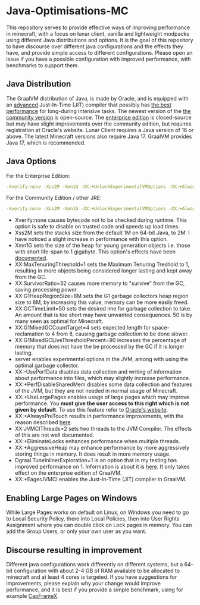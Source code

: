 # Java-Optimisations-MC
This repository serves to provide effective ways of improving performance in minecraft, with a focus on lunar client, vanilla and lightweight modpacks using different Java distributions and options.
It is the goal of this repository to have discourse over different java configurations and the effects they have, and provide simple access to different configurations.
Please open an issue if you have a possible configuration with improved performance, with benchmarks to support them.

## Java Distribution
The GraalVM distribution of Java, is made by Oracle, and is equipped with an [advanced](https://www.oracle.com/java/graalvm/) Just-In-Time (JIT) compiler that possibly has [the best performance](https://renaissance.dev/) for long-during intensive tasks. The newest version of the [the community version](https://github.com/graalvm/graalvm-ce-builds/releases/tag/vm-22.0.0.2) is open-source. The [enterprise edition](https://www.oracle.com/downloads/graalvm-downloads.html#license-lightbox) is closed-source but may have slight improvements over the community edition, but requires registration at Oracle's website. Lunar Client requires a Java version of 16 or above. The latest Minecraft versions also require Java 17. GraalVM provides Java 17, which is recommended.

## Java Options
For the Enterprise Edition:
```yml
-Xverify:none -Xss2M -Xmn1G -XX:+UnlockExperimentalVMOptions -XX:+AlwaysActAsServerClassMachine -XX:MaxTenuringThreshold=1 -XX:SurvivorRatio=32 -XX:G1HeapRegionSize=8M -XX:GCTimeLimit=50 -XX:G1MixedGCCountTarget=4 -XX:G1MixedGCLiveThresholdPercent=90 -XX:-UsePerfData -XX:+PerfDisableSharedMem -XX:+UseLargePages -XX:+AlwaysPreTouch -XX:JVMCIThreads=2 -XX:+EliminateLocks -XX:+AggressiveHeap -Dgraal.TuneInlinerExploration=1 -XX:+EagerJVMCI

```
For the Community Edition / other JRE:
```yml
-Xverify:none -Xss2M -Xmn1G -XX:+UnlockExperimentalVMOptions -XX:+AlwaysActAsServerClassMachine -XX:MaxTenuringThreshold=1 -XX:SurvivorRatio=32 -XX:G1HeapRegionSize=8M -XX:GCTimeLimit=50 -XX:G1MixedGCCountTarget=4 -XX:G1MixedGCLiveThresholdPercent=90 -XX:-UsePerfData -XX:+PerfDisableSharedMem -XX:+UseLargePages -XX:+AlwaysPreTouch -XX:JVMCIThreads=2 -XX:+EliminateLocks -XX:+AggressiveHeap -XX:+EagerJVMCI

```
* Xverify:none causes bytecode not to be checked during runtime. This option is safe to disable on trusted code and speeds up load times.
* Xss2M sets the stacks size from the default 1M on 64-bit Java, to 2M. I have noticed a slight increase in performance with this option.
* Xmn1G sets the size of the heap for young generation objects i.e. those with short life-span to 1 gigabyte. This option's effects have been [documented](https://hypixel.net/threads/getting-better-fps-stablity-by-using-another-jre-with-lunar-client.4518890/).
* XX:MaxTenuringThreshold=1 sets the Maximum Tenuring Treshold to 1, resulting in more objects being considered longer lasting and kept away from the GC.
* XX:SurvivorRatio=32 causes more memory to "survive" from the GC, saving processing power.
* XX:G1HeapRegionSize=8M sets the G1 garbage collectors heap region size to 8M, by increasing this value, memory can be more easily freed.
* XX:GCTimeLimit=50 sets the desired ime for garbage collection to take. An amount that is too short may have unwanted consequences. 50 is by many seen as optimal for Minecraft.
* XX:G1MixedGCCountTarget=4 sets expected length for space-reclamation to 4 from 8, causing garbage collection to be done slower.
* XX:G1MixedGCLiveThresholdPercent=90 increases the percentage of memory that does not have the be processed by the GC if it is longer lasting.
* server enables experimental options in the JVM, among with using the optimal garbage collector.
* XX:-UsePerfData disables data collection and writing of information about performance into files, which may slightly increase performance.
* XX:+PerfDisableSharedMem disables some data collection and features of the JVM, but they are not needed in normal usage of Minecraft.
* XX:+UseLargePages enables usage of large pages which may improve performance. You **must give the user access to this right which is not given by default**. To use this feature refer to [Oracle's website](https://www.oracle.com/java/technologies/javase/largememory-pages.html).
* XX:+AlwaysPreTouch results in performance improvements, with the reason described [here](https://access.redhat.com/solutions/2685771).
* XX:JVMCIThreads=2 sets two threads to the JVM Compiler. The effects of this are not well documented.
* XX:+EliminateLocks enhances performance when multiple threads.
* XX:+AggressiveHeap may enhance performance by more aggressively storing things in memory. It does result in more memory usage.
* Dgraal.TuneInlinerExploration=1 is an option that in my testing has improved performance on 1. Information is about it is [here](https://www.graalvm.org/22.0/reference-manual/java/options/). It only takes effect on the enterprise edition of GraalVM.
* XX:+EagerJVMCI enables the Just-In-Time (JIT) compiler in GraalVM.

## Enabling Large Pages on Windows
While Large Pages works on default on Linux, on Windows you need to go to Local Security Policy, there into Local Policies, then into User Rights Assignment where you can double click on Lock pages in memory. You can add the Group Users, or only your own user as you want.

## Discourse resulting in improvement
Different java configurations work differently on different systems, but a 64-bit configuration with about 2-4 GB of RAM available to be allocated to minecraft and at least 4 cores is targeted. If you have suggestions for improvements, please explain why your change would improve performance, and it is best if you provide a simple benchmark, using for example [CapFrameX](https://github.com/CXWorld/CapFrameX).
